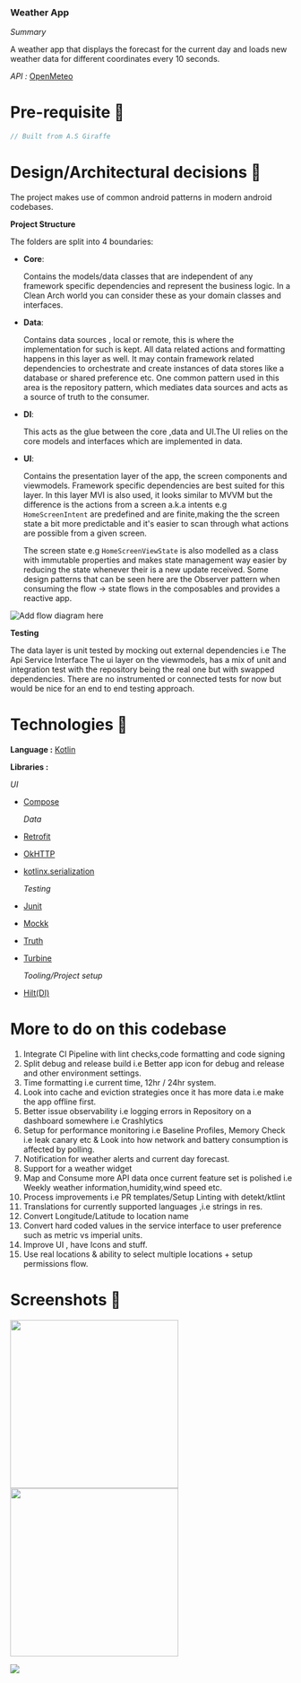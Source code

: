 ### Weather App

*Summary*

A weather app that displays the forecast for the current day and loads new weather data for
different coordinates every 10 seconds.

*API :* [OpenMeteo](https://open-meteo.com/)

# Pre-requisite 📝

```kotlin
// Built from A.S Giraffe
```

# Design/Architectural decisions 📐

The project makes use of common android patterns in modern android codebases.

**Project Structure**

The folders are split into 4 boundaries:

- **Core**:

  Contains the models/data classes that are independent of any framework specific dependencies and
  represent the business logic.
  In a Clean Arch world you can consider these as your domain classes and interfaces.

- **Data**:

  Contains data sources , local or remote, this is where the implementation for such is kept. All
  data related actions and formatting happens in this layer as well.
  It may contain framework related dependencies to orchestrate and create instances of data stores
  like a database or shared preference etc.
  One common pattern used in this area is the repository pattern, which mediates data sources and
  acts as a source of truth to the consumer.

- **DI**:

  This acts as the glue between the core ,data and UI.The UI relies on the core models and
  interfaces which are implemented in data.

- **UI**:

  Contains the presentation layer of the app, the screen components and viewmodels. Framework
  specific dependencies are best suited for this layer.
  In this layer MVI is also used, it looks similar to MVVM but the difference is the actions from a
  screen a.k.a intents e.g ```HomeScreenIntent``` are predefined and are finite,making the
  the screen state a bit more predictable and it's easier to scan through what actions are possible
  from a given screen.

  The screen state e.g ```HomeScreenViewState``` is also modelled as a class with immutable
  properties and makes state management way easier by reducing the state whenever their is a new
  update received.
  Some design patterns that can be seen here are the Observer pattern when consuming the flow ->
  state flows in the composables and provides a reactive app.

![Add flow diagram here](/docs/MVI.png)

**Testing**

The data layer is unit tested by mocking out external dependencies i.e The Api Service Interface
The ui layer on the viewmodels, has a mix of unit and integration test with the repository being the
real one but with swapped dependencies.
There are no instrumented or connected tests for now but would be nice for an end to end testing
approach.

# Technologies 🔨

**Language :** [Kotlin](https://github.com/JetBrains/kotlin)

**Libraries :**

*UI*

- [Compose](https://developer.android.com/jetpack/compose)

  *Data*
- [Retrofit](https://square.github.io/retrofit/)
- [OkHTTP](https://square.github.io/okhttp/)
- [kotlinx.serialization](https://kotlinlang.org/docs/serialization.html)

  *Testing*
- [Junit](https://junit.org/junit4/)
- [Mockk](https://mockk.io/)
- [Truth](https://truth.dev/)
- [Turbine](https://github.com/cashapp/turbine)

  *Tooling/Project setup*
- [Hilt(DI)](https://developer.android.com/training/dependency-injection/hilt-android)

# More to do on this codebase

1. Integrate CI Pipeline with lint checks,code formatting and code signing
2. Split debug and release build i.e Better app icon for debug and release and other environment
   settings.
3. Time formatting i.e current time, 12hr / 24hr system.
4. Look into cache and eviction strategies once it has more data i.e make the app offline first.
5. Better issue observability i.e logging errors in Repository on a dashboard somewhere i.e
   Crashlytics
6. Setup for performance monitoring i.e Baseline Profiles, Memory Check i.e leak canary etc & Look
   into how network and battery consumption is affected by polling.
7. Notification for weather alerts and current day forecast.
8. Support for a weather widget
9. Map and Consume more API data once current feature set is polished i.e Weekly weather
   information,humidity,wind speed etc.
10. Process improvements i.e PR templates/Setup Linting with detekt/ktlint
11. Translations for currently supported languages ,i.e strings in res.
12. Convert Longitude/Latitude to location name
13. Convert hard coded values in the service interface to user preference such as metric vs imperial
    units.
14. Improve UI , have Icons and stuff.
15. Use real locations & ability to select multiple locations + setup permissions flow.

# Screenshots 📱


<img src="/docs/screenshots/gge.gif" width="300px">


<img src="/docs/screenshots/error.png" width="300px">

![](https://media.giphy.com/media/hWvk9iUU4uBBeyBq0k/giphy.gif)



